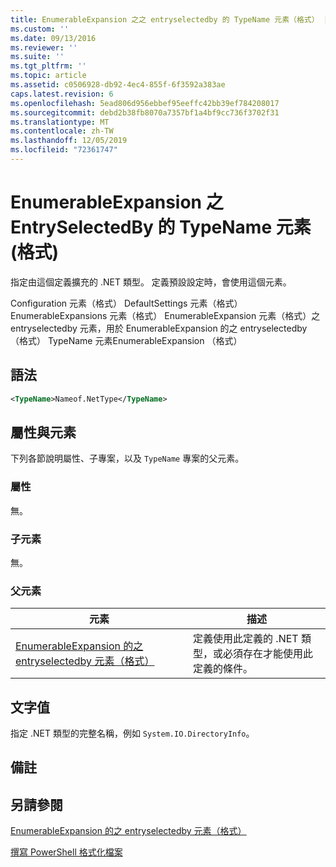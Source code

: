 ```yaml
---
title: EnumerableExpansion 之之 entryselectedby 的 TypeName 元素（格式） |Microsoft Docs
ms.custom: ''
ms.date: 09/13/2016
ms.reviewer: ''
ms.suite: ''
ms.tgt_pltfrm: ''
ms.topic: article
ms.assetid: c0506928-db92-4ec4-855f-6f3592a383ae
caps.latest.revision: 6
ms.openlocfilehash: 5ead806d956ebbef95eeffc42bb39ef784208017
ms.sourcegitcommit: debd2b38fb8070a7357bf1a4bf9cc736f3702f31
ms.translationtype: MT
ms.contentlocale: zh-TW
ms.lasthandoff: 12/05/2019
ms.locfileid: "72361747"
---
```

# <a name="typename-element-for-entryselectedby-for-enumerableexpansion-format"></a>EnumerableExpansion 之 EntrySelectedBy 的 TypeName 元素 (格式)

指定由這個定義擴充的 .NET 類型。 定義預設設定時，會使用這個元素。

Configuration 元素（格式） DefaultSettings 元素（格式） EnumerableExpansions 元素（格式） EnumerableExpansion 元素（格式）之 entryselectedby 元素，用於 EnumerableExpansion 的之 entryselectedby （格式） TypeName 元素EnumerableExpansion （格式）

## <a name="syntax"></a>語法

```xml
<TypeName>Nameof.NetType</TypeName>

```

## <a name="attributes-and-elements"></a>屬性與元素

下列各節說明屬性、子專案，以及 `TypeName` 專案的父元素。

### <a name="attributes"></a>屬性

無。

### <a name="child-elements"></a>子元素

無。

### <a name="parent-elements"></a>父元素

|元素|描述|
|-------------|-----------------|
|[EnumerableExpansion 的之 entryselectedby 元素（格式）](./entryselectedby-element-for-enumerableexpansion-format.md)|定義使用此定義的 .NET 類型，或必須存在才能使用此定義的條件。|

## <a name="text-value"></a>文字值

指定 .NET 類型的完整名稱，例如 `System.IO.DirectoryInfo`。

## <a name="remarks"></a>備註

## <a name="see-also"></a>另請參閱

[EnumerableExpansion 的之 entryselectedby 元素（格式）](./entryselectedby-element-for-enumerableexpansion-format.md)

[撰寫 PowerShell 格式化檔案](./writing-a-powershell-formatting-file.md)
